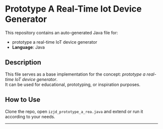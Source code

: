 # Prototype A Real-Time Iot Device Generator

This repository contains an auto-generated Java file for:

- prototype a real-time IoT device generator
- **Language**: Java

## Description

This file serves as a base implementation for the concept: *prototype a real-time IoT device generator*.  
It can be used for educational, prototyping, or inspiration purposes.

## How to Use

Clone the repo, open `izjd_prototype_a_rea.java` and extend or run it according to your needs.

---


